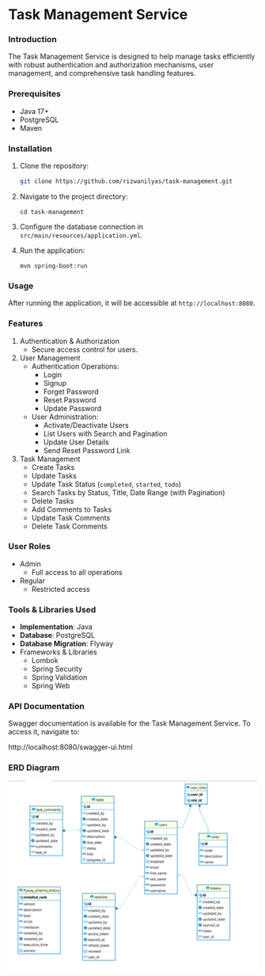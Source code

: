 # Task Management Service

### Introduction

The Task Management Service is designed to help manage tasks efficiently with robust authentication and authorization mechanisms, user management, and comprehensive task handling features.

### Prerequisites

- Java 17+
- PostgreSQL
- Maven

### Installation

1. Clone the repository:

   ```bash
   git clone https://github.com/rizwanilyas/task-management.git
   ```

1. Navigate to the project directory:

   ```
   cd task-management
   ```

2. Configure the database connection in `src/main/resources/application.yml`.

3. Run the application:

   ```
   mvn spring-boot:run
   ```

### Usage

After running the application, it will be accessible at `http://localhost:8080`.

### Features

1. Authentication & Authorization
    - Secure access control for users.
2. User Management
    - Authentication Operations:
        - Login
        - Signup
        - Forget Password
        - Reset Password
        - Update Password
    - User Administration:
        - Activate/Deactivate Users
        - List Users with Search and Pagination
        - Update User Details
        - Send Reset Password Link
3. Task Management
    - Create Tasks
    - Update Tasks
    - Update Task Status (`completed`, `started`, `todo`)
    - Search Tasks by Status, Title, Date Range (with Pagination)
    - Delete Tasks
    - Add Comments to Tasks
    - Update Task Comments
    - Delete Task Comments

### User Roles

- Admin
    - Full access to all operations
- Regular
    - Restricted access

### Tools & Libraries Used

- **Implementation**: Java
- **Database**: PostgreSQL
- **Database Migration**: Flyway
- Frameworks & Libraries
    - Lombok
    - Spring Security
    - Spring Validation
    - Spring Web

### API Documentation

Swagger documentation is available for the Task Management Service. To access it, navigate to:

http://localhost:8080/swagger-ui.html



### ERD Diagram
![img.png](img.png)